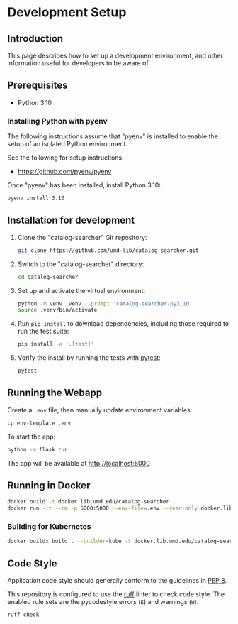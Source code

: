 # Development Setup

## Introduction

This page describes how to set up a development environment, and other
information useful for developers to be aware of.

## Prerequisites

* Python 3.10

### Installing Python with pyenv

The following instructions assume that "pyenv" is installed to enable the
setup of an isolated Python environment.

See the following for setup instructions:

* https://github.com/pyenv/pyenv

Once "pyenv" has been installed, install Python 3.10:

```bash
pyenv install 3.10
```

## Installation for development

1. Clone the "catalog-searcher" Git repository:

    ```bash
    git clone https://github.com/umd-lib/catalog-searcher.git
    ```

2. Switch to the "catalog-searcher" directory:

    ```bash
    cd catalog-searcher
    ```

3. Set up and activate the virtual environment:

    ```bash
    python -m venv .venv --prompt 'catalog-searcher-py3.10'
    source .venv/bin/activate
    ```

4. Run `pip install` to download dependencies, including those required
   to run the test suite:

    ```bash
    pip install -e '.[test]'
    ```

5. Verify the install by running the tests with [pytest]:

    ```bash
    pytest
    ```

## Running the Webapp

Create a `.env` file, then manually update environment variables:

```bash
cp env-template .env
```

To start the app:

```bash
python -m flask run
```

The app will be available at <http://localhost:5000>

## Running in Docker

```bash
docker build -t docker.lib.umd.edu/catalog-searcher .
docker run -it --rm -p 5000:5000 --env-file=.env --read-only docker.lib.umd.edu/catalog-searcher
```

### Building for Kubernetes

```bash
docker buildx build . --builder=kube -t docker.lib.umd.edu/catalog-searcher:VERSION --push
```

## Code Style

Application code style should generally conform to the guidelines in [PEP 8].

This repository is configured to use the [ruff] linter to check code style.
The enabled rule sets are the pycodestyle errors (`E`) and warnings (`W`).

```bash
ruff check
```

[PEP 8]: https://www.python.org/dev/peps/pep-0008/
[pytest]: https://pytest.org/
[ruff]: https://docs.astral.sh/ruff/
